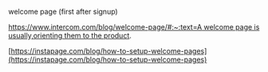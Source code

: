 welcome page (first after signup)

[https://www.intercom.com/blog/welcome-page/#:~:text=A welcome page is usually,orienting them to the product](https://www.intercom.com/blog/welcome-page/#:~:text=A%20welcome%20page%20is%20usually,orienting%20them%20to%20the%20product).

[https://instapage.com/blog/how-to-setup-welcome-pages](https://instapage.com/blog/how-to-setup-welcome-pages)